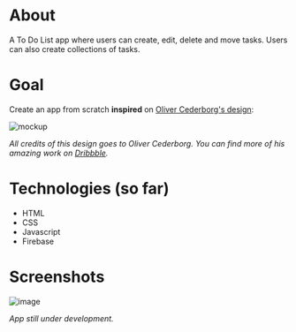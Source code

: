 # About
A To Do List app where users can create, edit, delete and move tasks. Users can also create collections of tasks.

# Goal
<p>Create an app from scratch <b>inspired</b> on <a href="https://dribbble.com/shots/15185058-Collection-Tasks">Oliver Cederborg's design</a>:</p>

![mockup](https://user-images.githubusercontent.com/77708400/129491876-ff60d5ee-9134-404a-87d4-472e9d7225b3.png)

<p><i>All credits of this design goes to Oliver Cederborg. You can find more of his amazing work on <a href="https://dribbble.com/oliver">Dribbble</a>.</i></p>

# Technologies (so far)
- HTML
- CSS
- Javascript
- Firebase

# Screenshots
![image](https://user-images.githubusercontent.com/77708400/129492776-f68a1910-d020-4f6b-a452-7fc39ebed65c.png)

<p><i>App still under development.</i></p>
